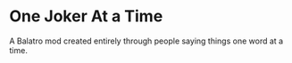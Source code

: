 # One Joker At a Time
A Balatro mod created entirely through people saying things one word at a time.
